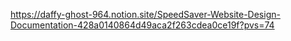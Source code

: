 https://daffy-ghost-964.notion.site/SpeedSaver-Website-Design-Documentation-428a0140864d49aca2f263cdea0ce19f?pvs=74 
